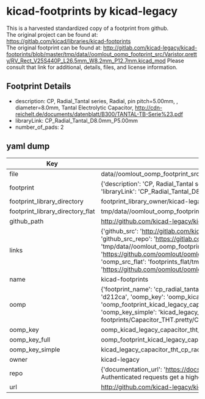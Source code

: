 # kicad-footprints by kicad-legacy  
This is a harvested standardized copy of a footprint from github.  
The original project can be found at:  
https://gitlab.com/kicad/libraries/kicad-footprints  
The original footprint can be found at:
http://gitlab.com/kicad-legacy/kicad-footprints/blob/master/tmp/data//oomlout_oomp_footprint_src/Varistor.pretty/RV_Rect_V25S440P_L26.5mm_W8.2mm_P12.7mm.kicad_mod
Please consult that link for additional, details, files, and license information.  
## Footprint Details
* description: CP, Radial_Tantal series, Radial, pin pitch=5.00mm, , diameter=8.0mm, Tantal Electrolytic Capacitor, http://cdn-reichelt.de/documents/datenblatt/B300/TANTAL-TB-Serie%23.pdf  
* libraryLink: CP_Radial_Tantal_D8.0mm_P5.00mm  
* number_of_pads: 2  
## yaml dump  
| Key | Value |  
| --- | --- |  
| file | data//oomlout_oomp_footprint_src/kicad-footprints/Capacitor_THT.pretty/CP_Radial_Tantal_D8.0mm_P5.00mm.kicad_mod |  
| footprint | {'description': 'CP, Radial_Tantal series, Radial, pin pitch=5.00mm, , diameter=8.0mm, Tantal Electrolytic Capacitor, http://cdn-reichelt.de/documents/datenblatt/B300/TANTAL-TB-Serie%23.pdf', 'libraryLink': 'CP_Radial_Tantal_D8.0mm_P5.00mm', 'number_of_pads': 2} |  
| footprint_library_directory | footprint_library_owner/kicad-legacy_kicad-footprints |  
| footprint_library_directory_flat | tmp/data//oomlout_oomp_footprint_src/footprints_flat/kicad_legacy_capacitor_tht_cp_radial_tantal_d8_0mm_p5_00mm/working |  
| github_path | http://github.com/kicad-legacy/kicad-footprints/blob/master/tmp/data//oomlout_oomp_footprint_src/Capacitor_THT.pretty/CP_Radial_Tantal_D8.0mm_P5.00mm.kicad_mod |  
| links | {'github_src': 'http://gitlab.com/kicad-legacy/kicad-footprints/blob/master/tmp/data//oomlout_oomp_footprint_src/Varistor.pretty/RV_Rect_V25S440P_L26.5mm_W8.2mm_P12.7mm.kicad_mod', 'github_src_repo': 'https://gitlab.com/kicad/libraries/kicad-footprints', 'oomp_bot': 'tmp/data//oomlout_oomp_footprint_src/footprints/kicad_legacy_capacitor_tht_cp_radial_tantal_d8_0mm_p5_00mm/working', 'oomp_bot_github': 'https://github.com/oomlout/oomlout_oomp_footprint_bot/tree/main/tmp/data//oomlout_oomp_footprint_src/footprints/kicad_legacy_capacitor_tht_cp_radial_tantal_d8_0mm_p5_00mm/working', 'oomp_src_flat': 'footprints_flat/tmp/data//oomlout_oomp_footprint_src/footprints_flat/kicad_legacy_capacitor_tht_cp_radial_tantal_d8_0mm_p5_00mm/working', 'oomp_src_flat_github': 'https://github.com/oomlout/oomlout_oomp_footprint_src/tree/main/tmp/data//oomlout_oomp_footprint_src/footprints_flat/kicad_legacy_capacitor_tht_cp_radial_tantal_d8_0mm_p5_00mm/working'} |  
| name | kicad-footprints |  
| oomp | {'footprint_name': 'cp_radial_tantal_d8_0mm_p5_00mm', 'library_name': 'capacitor_tht', 'md5': 'd212ca871cd8ae4d95a484a85382236c', 'md5_10': 'd212ca871c', 'md5_5': 'd212c', 'md5_6': 'd212ca', 'oomp_key': 'oomp_kicad_legacy_capacitor_tht_cp_radial_tantal_d8_0mm_p5_00mm', 'oomp_key_extra': 'oomp_footprint_kicad_legacy_capacitor_tht_cp_radial_tantal_d8_0mm_p5_00mm', 'oomp_key_full': 'oomp_footprint_kicad_legacy_capacitor_tht_cp_radial_tantal_d8_0mm_p5_00mm_d212ca', 'oomp_key_simple': 'kicad_legacy_capacitor_tht_cp_radial_tantal_d8_0mm_p5_00mm', 'original_filename': 'data//oomlout_oomp_footprint_src/kicad-footprints/Capacitor_THT.pretty/CP_Radial_Tantal_D8.0mm_P5.00mm.kicad_mod', 'owner_name': 'kicad_legacy'} |  
| oomp_key | oomp_kicad_legacy_capacitor_tht_cp_radial_tantal_d8_0mm_p5_00mm |  
| oomp_key_full | oomp_footprint_kicad_legacy_capacitor_tht_cp_radial_tantal_d8_0mm_p5_00mm |  
| oomp_key_simple | kicad_legacy_capacitor_tht_cp_radial_tantal_d8_0mm_p5_00mm |  
| owner | kicad-legacy |  
| repo | {'documentation_url': 'https://docs.github.com/rest/overview/resources-in-the-rest-api#rate-limiting', 'message': "API rate limit exceeded for 84.66.142.224. (But here's the good news: Authenticated requests get a higher rate limit. Check out the documentation for more details.)"} |  
| url | http://github.com/kicad-legacy/kicad-footprints |  

